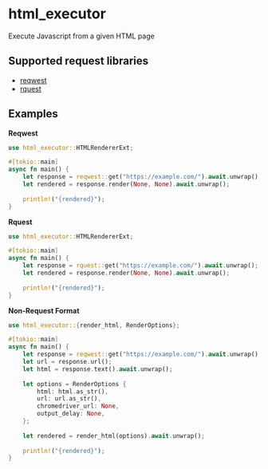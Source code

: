 # html_executor
Execute Javascript from a given HTML page

## Supported request libraries
- [reqwest](https://crates.io/crates/reqwest)
- [rquest](https://crates.io/crates/rquest)

## Examples
**Reqwest**
```rust
use html_executor::HTMLRendererExt;

#[tokio::main]
async fn main() {
    let response = reqwest::get("https://example.com/").await.unwrap();
    let rendered = response.render(None, None).await.unwrap();
    
    println!("{rendered}");
}
```
**Rquest**
```rust
use html_executor::HTMLRendererExt;

#[tokio::main]
async fn main() {
    let response = rquest::get("https://example.com/").await.unwrap();
    let rendered = response.render(None, None).await.unwrap();
    
    println!("{rendered}");
}
```

**Non-Request Format**
```rust
use html_executor::{render_html, RenderOptions};

#[tokio::main]
async fn main() {
    let response = reqwest::get("https://example.com/").await.unwrap();
    let url = response.url();
    let html = response.text().await.unwrap();
    
    let options = RenderOptions {
        html: html.as_str(),
        url: url.as_str(),
        chromedriver_url: None,
        output_delay: None,
    };
    
    let rendered = render_html(options).await.unwrap();
    
    println!("{rendered}");
}
```